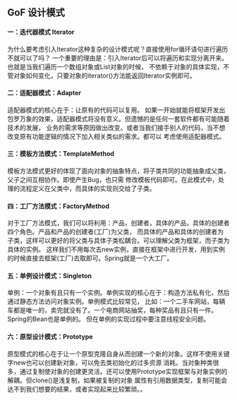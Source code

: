 ## GoF 设计模式

#### 一：迭代器模式 Iterator
为什么要考虑引入Iterator这种复杂的设计模式呢？直接使用for循环语句进行遍历不就可以了吗？
一个重要的理由是：引入Iterator后可以将遍历和实现分离开来。也就是当我们遍历一个数组对象或List对象的时候，
不依赖于对象的具体实现，不管对象如何变化，只要对象的iterator()方法能返回Iterator实例即可。

#### 二：适配器模式：Adapter
适配器模式的核心在于：让原有的代码可以复用。
如果一开始就能将框架开发出包罗万象的效果，适配器模式将没有意义。但遗憾的是任何一套软件都有可能随着技术的发展，
业务的需求等原因做出改变。或者当我们接手别人的代码，当不想改变原有功能逻辑的情况下加入相关类似的需求。都可以
考虑使用适配器模式。

#### 三：模板方法模式：TemplateMethod
模板方法模式更好的体现了面向对象的抽象特点，将子类共同的功能抽象成父类，父子之间互相协作。即使产生Bug，也只需
修改模板代码即可。在此模式中，处理的流程定义在父类中，而具体的实现则交给了子类。

#### 四：工厂方法模式：FactoryMethod
对于工厂方法模式，我们可以将利用：产品，创建者，具体的产品，具体的创建者四个角色。产品和产品的创建者(工厂)为父类，
而具体的产品和具体的创建者为子类，这样可以更好的将父类与具体子类松耦合。可以理解父类为框架，而子类为具体的实例。
这样我们不用每次去new实例，直接在框架中进行开发，用到实例的时候直接去框架(工厂)去取即可。Spring就是一个大工厂。

#### 五：单例设计模式：Singleton
单例：一个对象有且只有一个实例。单例实现的核心在于：构造方法私有化，然后通过静态方法访问对象实例。单例模式比较常见，
比如：一个二手车网站，每辆车都是唯一的，卖完就没有了。一个电商网站抽奖，每种奖品有且只有一件。Spring的Bean也是单例的。
但在单例的实现过程中要注意线程安全问题。

#### 六：原型设计模式：Prototype
原型模式的核心在于让一个原型克隆自身从而创建一个新的对象。这样不使用关键字new也可以创建新对象，可以免去类初始化的过多资源
消耗。当对象种类很多，通过复制使对象的创建更灵活。还可以使用Prototype实现框架与对象实例的解耦。但clone()是浅复制，如果被复制的对象
属性有引用数据类型，复制可能会达不到我们想要的结果，或者实现起来比较繁琐。。

